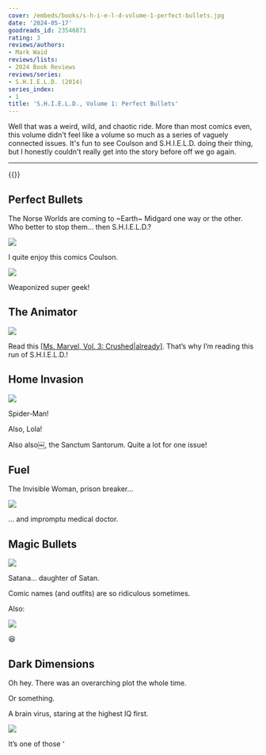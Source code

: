 ```yaml
---
cover: /embeds/books/s-h-i-e-l-d-volume-1-perfect-bullets.jpg
date: '2024-05-17'
goodreads_id: 23546871
rating: 3
reviews/authors:
- Mark Waid
reviews/lists:
- 2024 Book Reviews
reviews/series:
- S.H.I.E.L.D. (2014)
series_index:
- 1
title: 'S.H.I.E.L.D., Volume 1: Perfect Bullets'
---
```

Well that was a weird, wild, and chaotic ride. More than most comics even, this volume didn't feel like a volume so much as a series of vaguely connected issues. It's fun to see Coulson and S.H.I.E.L.D. doing their thing, but I honestly couldn't really get into the story before off we go again. 

<!--more-->

- - - 

{{<toc>}}

## Perfect Bullets

The Norse Worlds are coming to ~Earth~ Midgard one way or the other. Who better to stop them... then S.H.I.E.L.D.?

![](/embeds/books/attachments/shield-2014-v1-textbundle-94c397.jpeg)

I quite enjoy this comics Coulson. 

![](/embeds/books/attachments/shield-2014-v1-textbundle-a3d12b.jpeg)

Weaponized super geek!

## The Animator

![](/embeds/books/attachments/shield-2014-v1-textbundle-1d85f7.jpeg)

Read this [[Ms. Marvel, Vol. 3: Crushed|already]](). That’s why I’m reading this run of S.H.I.E.L.D.!

## Home Invasion

![](/embeds/books/attachments/shield-2014-v1-textbundle-8cddce.jpeg)

Spider-Man!

Also, Lola!

Also also￼, the Sanctum Santorum. Quite a lot for one issue!

## Fuel

The Invisible Woman, prison breaker…

![](/embeds/books/attachments/shield-2014-v1-textbundle-3f4f64.jpeg)

… and impromptu medical doctor. 

## Magic Bullets

![](/embeds/books/attachments/shield-2014-v1-textbundle-a7e964.jpeg)

Satana… daughter of Satan. 

Comic names (and outfits) are so ridiculous sometimes. 

Also:

![](/embeds/books/attachments/shield-2014-v1-textbundle-6f17f7.jpeg)

😆

## Dark Dimensions

Oh hey. There was an overarching plot the whole time. 

Or something. 

A brain virus, staring at the highest IQ first. 

![](/embeds/books/attachments/shield-2014-v1-textbundle-8d4fbe.jpeg)

It’s one of those ‘


